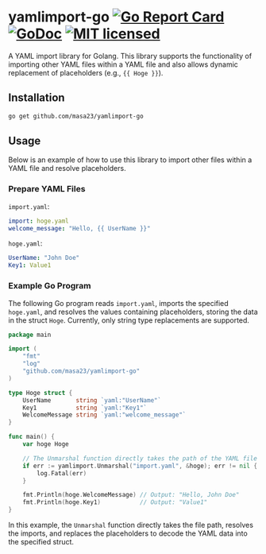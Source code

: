 # yamlimport-go [![Go Report Card](https://goreportcard.com/badge/github.com/masa23/yamlimport-go)](https://goreportcard.com/report/github.com/masa23/yamlimport-go) [![GoDoc](https://godoc.org/github.com/masa23/yamlimport-go?status.svg)](https://godoc.org/github.com/masa23/yamlimport-go) [![MIT licensed](https://img.shields.io/badge/license-MIT-blue.svg)](https://raw.githubusercontent.com/masa23/yamlimport-go/main/LICENSE)

A YAML import library for Golang. This library supports the functionality of importing other YAML files within a YAML file and also allows dynamic replacement of placeholders (e.g., `{{ Hoge }}`).

## Installation

```bash
go get github.com/masa23/yamlimport-go
```

## Usage

Below is an example of how to use this library to import other files within a YAML file and resolve placeholders.

### Prepare YAML Files

`import.yaml`:
```yaml
import: hoge.yaml
welcome_message: "Hello, {{ UserName }}"
```

`hoge.yaml`:
```yaml
UserName: "John Doe"
Key1: Value1
```

### Example Go Program

The following Go program reads `import.yaml`, imports the specified `hoge.yaml`, and resolves the values containing placeholders, storing the data in the struct `Hoge`. Currently, only string type replacements are supported.

```go
package main

import (
    "fmt"
    "log"
    "github.com/masa23/yamlimport-go"
)

type Hoge struct {
    UserName       string `yaml:"UserName"`
    Key1           string `yaml:"Key1"`
    WelcomeMessage string `yaml:"welcome_message"`
}

func main() {
    var hoge Hoge

    // The Unmarshal function directly takes the path of the YAML file and resolves imports and placeholders.
    if err := yamlimport.Unmarshal("import.yaml", &hoge); err != nil {
        log.Fatal(err)
    }

    fmt.Println(hoge.WelcomeMessage) // Output: "Hello, John Doe"
    fmt.Println(hoge.Key1)           // Output: "Value1"
}
```

In this example, the `Unmarshal` function directly takes the file path, resolves the imports, and replaces the placeholders to decode the YAML data into the specified struct.
